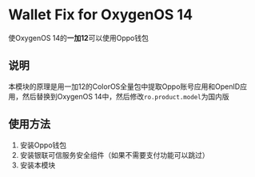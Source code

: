 # Wallet Fix for OxygenOS 14

使OxygenOS 14的**一加12**可以使用Oppo钱包

## 说明

本模块的原理是用一加12的ColorOS全量包中提取Oppo账号应用和OpenID应用，然后替换到OxygenOS 14中，然后修改`ro.product.model`为国内版

## 使用方法

1. 安装Oppo钱包
2. 安装银联可信服务安全组件（如果不需要支付功能可以跳过）
3. 安装本模块
